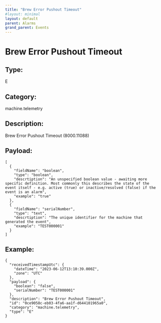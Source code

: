 ```yaml
---
title: "Brew Error Pushout Timeout"
#layout: minimal
layout: default
parent: Alarms
grand_parent: Events
---
```


# Brew Error Pushout Timeout

## Type:

E

## Category:

machine.telemetry

## Description: 

Brew Error Pushout Timeout (8000.11088)

## Payload:

```
[
  {
    "fieldName": "boolean",
    "type": "boolean",
    "descrtiption": "An unspecified boolean value - awaiting more specific definition. Most commonly this describes the state of the event itself - e.g. active (true) or inactive/resolved (false) if the event is an alarm",
    "example": "true"
  },
  {
    "fieldName": "serialNumber",
    "type": "text",
    "descrtiption": "The unique identifier for the machine that generated the event",
    "example": "TEST000001"
  }
]
```

## Example:

```
{
  "receivedTimestampUtc": {
    "dateTime": "2023-06-12T13:10:39.000Z",
    "zone": "UTC"
  },
  "payload": {
    "boolean": "false",
    "serialNumber": "TEST000001"
  },
  "description": "Brew Error Pushout Timeout",
  "id": "0ce9058c-eb03-4fa6-aa1f-d644101965a0",
  "category": "machine.telemetry",
  "type": "E"
}
```
